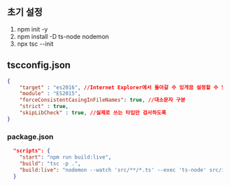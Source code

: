
## 초기 설정

1. npm init -y
2. npm install -D ts-node nodemon
3. npx tsc --init

## tscconfig.json
```json
{
	"target" : "es2016", //Internet Explorer에서 돌아갈 수 있게끔 설정할 수 있음 => "ES5"
	"module" : "ES2015",
	"forceConsistentCasingInFileNames": true, //대소문자 구분
	"strict" : true,
	"skipLibCheck" : true, //실제로 쓰는 타입만 검사하도록
}
```

### package.json
```json
  "scripts": {
    "start": "npm run build:live",
    "build": "tsc -p .",
    "build:live": "nodemon --watch 'src/**/*.ts' --exec 'ts-node' src/index.ts"
  }
```


